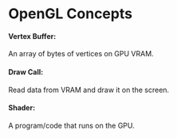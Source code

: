 <h1> OpenGL Concepts </h1>

<h4> Vertex Buffer: </h4> An array of bytes of vertices on GPU VRAM. </br>
<h4> Draw Call: </h4> Read data from VRAM and draw it on the screen. </br>
<h4> Shader: </h4> A program/code that runs on the GPU. </br>
